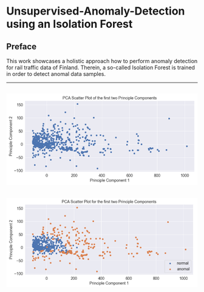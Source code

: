 # Unsupervised-Anomaly-Detection using an Isolation Forest

## Preface
This work showcases a holistic approach how to perform anomaly detection for rail traffic data of Finland. Therein, a so-called Isolation Forest is trained in order to detect anomal data samples. 

---

<h2 align="center">
  <img src="assets/pca_before_anomaly_detection.PNG" alt="PCA before" width="1000px" />
</h2>

<h2 align="center">
  <img src="assets/pca_after_anomaly_detection.PNG" alt="PCA afterwards" width="1000px" />
</h2>
